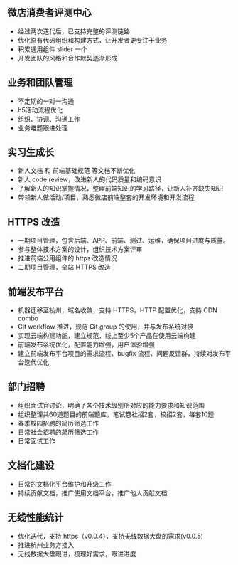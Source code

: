 ## 微店消费者评测中心

- 经过两次迭代后，已支持完整的评测链路
- 优化原有代码组织和构建方式，让开发者更专注于业务
- 积累通用组件 slider 一个
- 开发团队的风格和合作默契逐渐形成

## 业务和团队管理

- 不定期的一对一沟通
- h5活动流程优化
- 组织、协调、沟通工作
- 业务难题跟进处理

## 实习生成长

- 新人文档 和 前端基础规范 等文档不断优化
- 新人 code review，改进新人的代码质量和编码意识
- 了解新人的知识掌握情况，整理前端知识的学习路径，让新人补齐缺失知识
- 带领新人做活动/项目，熟悉微店前端整套的开发环境和开发流程

## HTTPS 改造

- 一期项目管理，包含后端、APP、前端、测试、运维，确保项目进度与质量。
- 参与整体技术方案的设计，组织技术方案评审
- 推进前端公用组件的 https 改造情况
- 二期项目管理，全站 HTTPS 改造

## 前端发布平台

- 机器迁移至杭州，域名收敛，支持 HTTPS，HTTP 配置优化，支持 CDN combo
- Git workflow 推进，规范 Git group 的使用，并与发布系统对接
- 实现云端构建功能，建立规范，线上至少5个产品在使用云端构建
- 前端发布系统优化，配置能力增强，用户体验增强
- 建立前端发布平台项目的需求流程、bugfix 流程、问题反馈群，持续对发布平台迭代优化

## 部门招聘

- 组织面试官讨论，明确了各个技术级别所对应的能力要求和知识范围
- 组织整理共60道题目的前端题库，笔试卷社招2套，校招2套，每套10题
- 春季校园招聘的简历筛选工作
- 日常社会招聘的简历筛选工作
- 日常面试工作

## 文档化建设

- 日常的文档化平台维护和升级工作
- 持续贡献文档，推广使用文档平台，推广他人贡献文档

## 无线性能统计

- 优化迭代，支持 https（v0.0.4），支持无线数据大盘的需求(v0.0.5)
- 推进杭州业务方接入
- 无线数据大盘跟进，梳理好需求，跟进进度